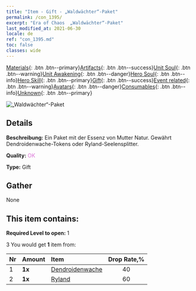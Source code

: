 ```yaml
---
title: "Item - Gift - „Waldwächter“-Paket"
permalink: /con_1395/
excerpt: "Era of Chaos  „Waldwächter“-Paket"
last_modified_at: 2021-06-30
locale: de
ref: "con_1395.md"
toc: false
classes: wide
---
```

 [Materials](/ItemsDE/){: .btn .btn--primary}[Artifacts](/ItemsDE/Artifacts/){: .btn .btn--success}[Unit Soul](/ItemsDE/UnitSoul/){: .btn .btn--warning}[Unit Awakening](/ItemsDE/UnitAwakening/){: .btn .btn--danger}[Hero Soul](/ItemsDE/HeroSoul/){: .btn .btn--info}[Hero Skill](/ItemsDE/HeroSkill/){: .btn .btn--primary}[Gift](/ItemsDE/Gift/){: .btn .btn--success}[Event related](/ItemsDE/Events/){: .btn .btn--warning}[Avatars](/ItemsDE/Avatars/){: .btn .btn--danger}[Consumables](/ItemsDE/Consumables/){: .btn .btn--info}[Unknown](/ItemsDE/Unknown/){: .btn .btn--primary}

 ![„Waldwächter“-Paket](/images/t/i_907009.png)

## Details
 **Beschreibung:** Ein Paket mit der Essenz von Mutter Natur. Gewährt Dendroidenwache-Tokens oder Ryland-Seelensplitter.

 **Quality:** <span style="color: #DA70D6">OK</span>

 **Type:** Gift

## Gather

  None

## This item contains:

 **Required Level to open:** 1

 3 You would get **1** item  from:

  | Nr | Amount |     Item    | Drop Rate,% |
  |:---|:-------|:------------|:---------:|
  | 1 |  **1x** | [Dendroidenwache](/ItemsDE/unt_203/) | 40 | 
  | 2 |  **1x** | [Ryland](/ItemsDE/her_368/) | 60 | 
